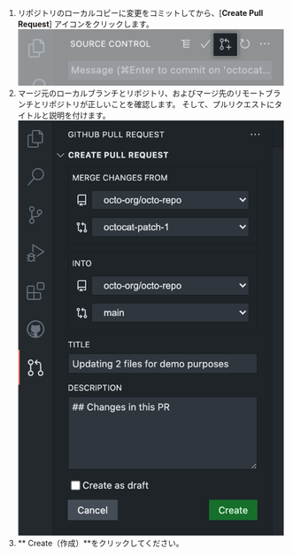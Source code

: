1. リポジトリのローカルコピーに変更をコミットしてから、[**Create Pull Request**] アイコンをクリックします。 ![ステージングボタンが強調表示されたソースコントロールサイドバー](/assets/images/help/codespaces/codespaces-commit-pr-button.png)
1. マージ元のローカルブランチとリポジトリ、およびマージ先のリモートブランチとリポジトリが正しいことを確認します。 そして、プルリクエストにタイトルと説明を付けます。 ![ステージングボタンが強調表示されたソースコントロールサイドバー](/assets/images/help/codespaces/codespaces-commit-pr.png)
1. ** Create（作成）**をクリックしてください。